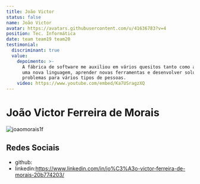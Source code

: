 ```yaml
---
title: João Victor
status: false
name: João Victor
avatar: https://avatars.githubusercontent.com/u/41636783?v=4
position: Tec. Informática
date: team team19 team20
testimonial:
  discriminant: true
  value:
    depoimento: >-
      A fábrica de software me auxiliou em vários quesitos tanto como aprender
      uma nova linguagem, aprender novas ferramentas e desenvolver soluções de
      problemas para vários tipos de pessoas.
    video: https://www.youtube.com/embed/Ka7USragzXQ
---
```

# João Victor Ferreira de Morais

![joaomorais1f](https://avatars.githubusercontent.com/u/41636783?v=4)

## Redes Sociais

- github:
- linkedin:https://www.linkedin.com/in/jo%C3%A3o-victor-ferreira-de-morais-20b774203/
